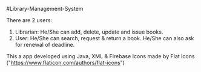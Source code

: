 #Library-Management-System

There are 2 users:
  1) Librarian: He/She can add, delete, update and issue books.
  2) User: He/She can search, request & return a book. He/She can also ask for renewal of deadline.

This a app developed using Java, XML & Firebase
Icons made by Flat Icons ("https://www.flaticon.com/authors/flat-icons")
